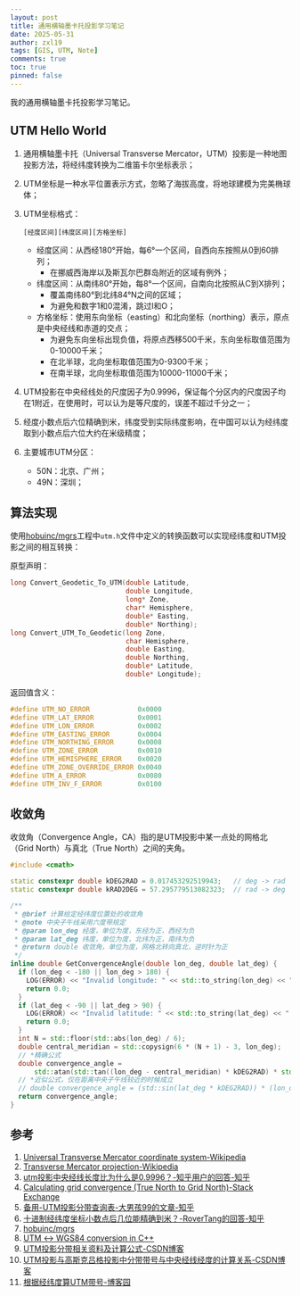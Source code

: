 ```yaml
---
layout: post
title: 通用横轴墨卡托投影学习笔记
date: 2025-05-31
author: zxl19
tags: [GIS, UTM, Note]
comments: true
toc: true
pinned: false
---
```


我的通用横轴墨卡托投影学习笔记。

<!-- more -->

## UTM Hello World

1. 通用横轴墨卡托（Universal Transverse Mercator，UTM）投影是一种地图投影方法，将经纬度转换为二维笛卡尔坐标表示；
2. UTM坐标是一种水平位置表示方式，忽略了海拔高度，将地球建模为完美椭球体；
3. UTM坐标格式：

    ```text
    [经度区间][纬度区间][方格坐标]
    ```

    - 经度区间：从西经180°开始，每6°一个区间，自西向东按照从0到60排列；
        - 在挪威西海岸以及斯瓦尔巴群岛附近的区域有例外；
    - 纬度区间：从南纬80°开始，每8°一个区间，自南向北按照从C到X排列；
        - 覆盖南纬80°到北纬84°N之间的区域；
        - 为避免和数字1和0混淆，跳过I和O；
    - 方格坐标：使用东向坐标（easting）和北向坐标（northing）表示，原点是中央经线和赤道的交点；
        - 为避免东向坐标出现负值，将原点西移500千米，东向坐标取值范围为0-10000千米；
        - 在北半球，北向坐标取值范围为0-9300千米；
        - 在南半球，北向坐标取值范围为10000-11000千米；

4. UTM投影在中央经线处的尺度因子为0.9996，保证每个分区内的尺度因子均在1附近，在使用时，可以认为是等尺度的，误差不超过千分之一；
5. 经度小数点后六位精确到米，纬度受到实际纬度影响，在中国可以认为经纬度取到小数点后六位大约在米级精度；
6. 主要城市UTM分区：

    - 50N：北京、广州；
    - 49N：深圳；

## 算法实现

使用[hobuinc/mgrs](https://github.com/hobuinc/mgrs)工程中`utm.h`文件中定义的转换函数可以实现经纬度和UTM投影之间的相互转换：

原型声明：

```cpp
long Convert_Geodetic_To_UTM(double Latitude,
                             double Longitude,
                             long* Zone,
                             char* Hemisphere,
                             double* Easting,
                             double* Northing);
long Convert_UTM_To_Geodetic(long Zone,
                             char Hemisphere,
                             double Easting,
                             double Northing,
                             double* Latitude,
                             double* Longitude);
```

返回值含义：

```cpp
#define UTM_NO_ERROR            0x0000
#define UTM_LAT_ERROR           0x0001
#define UTM_LON_ERROR           0x0002
#define UTM_EASTING_ERROR       0x0004
#define UTM_NORTHING_ERROR      0x0008
#define UTM_ZONE_ERROR          0x0010
#define UTM_HEMISPHERE_ERROR    0x0020
#define UTM_ZONE_OVERRIDE_ERROR 0x0040
#define UTM_A_ERROR             0x0080
#define UTM_INV_F_ERROR         0x0100
```

## 收敛角

收敛角（Convergence Angle，CA）指的是UTM投影中某一点处的网格北（Grid North）与真北（True North）之间的夹角。

```cpp
#include <cmath>

static constexpr double kDEG2RAD = 0.017453292519943;   // deg -> rad
static constexpr double kRAD2DEG = 57.295779513082323;  // rad -> deg

/**
 * @brief 计算给定经纬度位置处的收敛角
 * @note 中央子午线采用六度带规定
 * @param lon_deg 经度，单位为度，东经为正，西经为负
 * @param lat_deg 纬度，单位为度，北纬为正，南纬为负
 * @return double 收敛角，单位为度，网格北转向真北，逆时针为正
 */
inline double GetConvergenceAngle(double lon_deg, double lat_deg) {
  if (lon_deg < -180 || lon_deg > 180) {
    LOG(ERROR) << "Invalid longitude: " << std::to_string(lon_deg) << " deg.";
    return 0.0;
  }
  if (lat_deg < -90 || lat_deg > 90) {
    LOG(ERROR) << "Invalid latitude: " << std::to_string(lat_deg) << " deg.";
    return 0.0;
  }
  int N = std::floor(std::abs(lon_deg) / 6);
  double central_meridian = std::copysign(6 * (N + 1) - 3, lon_deg);
  // *精确公式
  double convergence_angle =
      std::atan(std::tan((lon_deg - central_meridian) * kDEG2RAD) * std::sin(lat_deg * kDEG2RAD)) * kRAD2DEG;
  // *近似公式，仅在距离中央子午线较近的时候成立
  // double convergence_angle = (std::sin(lat_deg * kDEG2RAD)) * (lon_deg - central_meridian);
  return convergence_angle;
}
```

## 参考

1. [Universal Transverse Mercator coordinate system-Wikipedia](https://en.wikipedia.org/wiki/Universal_Transverse_Mercator_coordinate_system)
2. [Transverse Mercator projection-Wikipedia](https://en.wikipedia.org/wiki/Transverse_Mercator_projection)
3. [utm投影中央经线长度比为什么是0.9996？-知乎用户的回答-知乎](https://www.zhihu.com/question/22231208/answer/20930275)
4. [Calculating grid convergence (True North to Grid North)-Stack Exchange](https://gis.stackexchange.com/questions/115531/calculating-grid-convergence-true-north-to-grid-north)
5. [备用-UTM投影分带查询表-大男孩99的文章-知乎](https://zhuanlan.zhihu.com/p/369764038)
6. [十进制经纬度坐标小数点后几位能精确到米？-RoverTang的回答-知乎](https://www.zhihu.com/question/21093788/answer/146775684)
7. [hobuinc/mgrs](https://github.com/hobuinc/mgrs)
8. [UTM ↔ WGS84 conversion in C++](http://alephnull.net/software/gis/UTM_WGS84_C_plus_plus.shtml)
9. [UTM投影分带相关资料及计算公式-CSDN博客](https://blog.csdn.net/yyx20125084014/article/details/83116822)
10. [UTM投影与高斯克吕格投影中分带带号与中央经线经度的计算关系-CSDN博客](https://blog.csdn.net/maybcsdn/article/details/105338019)
11. [根据经纬度算UTM带号-博客园](https://www.cnblogs.com/mytudousi/p/13206578.html)
